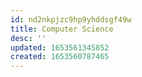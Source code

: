 ```yaml
---
id: nd2nkpjzc9hp9yhddsgf49w
title: Computer Science
desc: ''
updated: 1653561345852
created: 1653560787465
---
```


